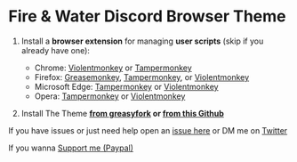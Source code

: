 # Fire & Water Discord Browser Theme


1. Install a **browser extension** for managing **user scripts** (skip if you already have one):
    
    - Chrome: [Violentmonkey](https://chrome.google.com/webstore/detail/violent-monkey/jinjaccalgkegednnccohejagnlnfdag) or [Tampermonkey](https://chrome.google.com/webstore/detail/tampermonkey/dhdgffkkebhmkfjojejmpbldmpobfkfo)
    - Firefox: [Greasemonkey](https://addons.mozilla.org/firefox/addon/greasemonkey/), [Tampermonkey](https://addons.mozilla.org/firefox/addon/tampermonkey/), or [Violentmonkey](https://addons.mozilla.org/firefox/addon/violentmonkey/)
    - Microsoft Edge: [Tampermonkey](https://microsoftedge.microsoft.com/addons/detail/tampermonkey/iikmkjmpaadaobahmlepeloendndfphd) or [Violentmonkey](https://microsoftedge.microsoft.com/addons/detail/violentmonkey/eeagobfjdenkkddmbclomhiblgggliao)
    - Opera: [Tampermonkey](https://addons.opera.com/extensions/details/tampermonkey-beta/) or [Violentmonkey](https://addons.opera.com/extensions/details/violent-monkey/)

1. Install The Theme **<a href="https://greasyfork.org/en/scripts/438437-fire-water-discord-theme" target="_blank">from greasyfork</a> or <a href="https://downgit.github.io/#/home?url=https://github.com/biast12/FireWaterDiscordBrowserTheme/blob/main/TheDiscordTheme.txt" target="_blank">from this Github</a>**

   
If you have issues or just need help open an [issue here](https://github.com/biast12/FireWaterDiscordBrowserTheme/issues) or DM me on [Twitter](https://twitter.com/Biast12)


If you wanna [Support me (Paypal)](https://Paypal.me/Biast12)